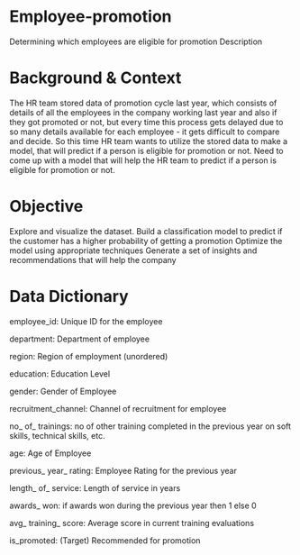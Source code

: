 # Employee-promotion
Determining which employees are eligible for promotion
Description
# Background & Context
The HR team stored data of promotion cycle last year, which consists of details of all the employees in the company working last year and also if they got promoted or not, but every time this process gets delayed due to so many details available for each employee - it gets difficult to compare and decide. So this time HR team wants to utilize the stored data to make a model, that will predict if a person is eligible for promotion or not. Need to come up with a model that will help the HR team to predict if a person is eligible for promotion or not.

# Objective
Explore and visualize the dataset. Build a classification model to predict if the customer has a higher probability of getting a promotion Optimize the model using appropriate techniques Generate a set of insights and recommendations that will help the company

# Data Dictionary
employee_id: Unique ID for the employee

department: Department of employee

region: Region of employment (unordered)

education: Education Level

gender: Gender of Employee

recruitment_channel: Channel of recruitment for employee

no_ of_ trainings: no of other training completed in the previous year on soft skills, technical skills, etc.

age: Age of Employee

previous_ year_ rating: Employee Rating for the previous year

length_ of_ service: Length of service in years

awards_ won: if awards won during the previous year then 1 else 0

avg_ training_ score: Average score in current training evaluations

is_promoted: (Target) Recommended for promotion
